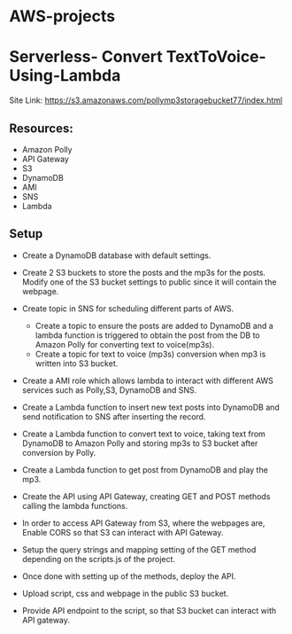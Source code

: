 # AWS-projects

# Serverless- Convert TextToVoice-Using-Lambda

Site Link: https://s3.amazonaws.com/pollymp3storagebucket77/index.html

## Resources:
- Amazon Polly
- API Gateway
- S3
- DynamoDB
- AMI
- SNS
- Lambda



## Setup

- Create a DynamoDB database with default settings.
- Create  2 S3 buckets to store the posts and the mp3s for the posts. Modify one of the S3 bucket settings to public since it  will contain the webpage. 
- Create topic in SNS for scheduling different parts of AWS.
	- Create a topic to ensure the posts are added to DynamoDB and  a lambda function is triggered to obtain the post from the DB to Amazon Polly for converting  text to voice(mp3s).
	- Create a topic for text to voice (mp3s) conversion when mp3 is written into S3 bucket.
- Create a AMI role which allows lambda to interact with different  AWS services such as Polly,S3, DynamoDB and SNS.

- Create a Lambda function to insert new text posts into DynamoDB and send notification to SNS after inserting the record.
- Create a Lambda function to convert text to voice, taking text from DynamoDB to Amazon Polly and storing mp3s to S3 bucket after conversion by Polly.
- Create a Lambda function to get post from DynamoDB and play the mp3.
- Create the API using API Gateway, creating GET and POST methods calling the lambda functions.
- In order to access API Gateway from S3, where the webpages are, Enable CORS so that S3 can interact with API Gateway.
- Setup the query strings and mapping setting of the GET method depending on the scripts.js of the project.
- Once done with  setting up of the methods, deploy the API.
- Upload  script, css and webpage in the public S3 bucket.
- Provide  API endpoint to the script, so that S3 bucket can interact with API gateway.
